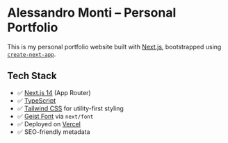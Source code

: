 # Alessandro Monti – Personal Portfolio

This is my personal portfolio website built with [Next.js](https://nextjs.org), bootstrapped using [`create-next-app`](https://nextjs.org/docs/app/api-reference/cli/create-next-app).

## Tech Stack

- ✅ [Next.js 14](https://nextjs.org) (App Router)
- ✅ [TypeScript](https://www.typescriptlang.org/)
- ✅ [Tailwind CSS](https://tailwindcss.com) for utility-first styling
- ✅ [Geist Font](https://vercel.com/font) via `next/font`
- ✅ Deployed on [Vercel](https://vercel.com)
- ✅ SEO-friendly metadata


